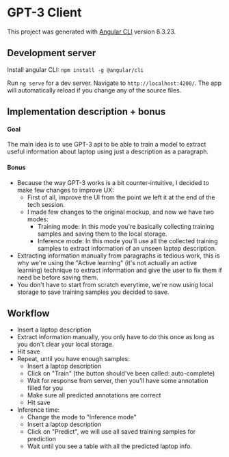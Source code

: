 # GPT-3 Client

This project was generated with [Angular CLI](https://github.com/angular/angular-cli) version 8.3.23.

## Development server

Install angular CLI: `npm install -g @angular/cli`

Run `ng serve` for a dev server. Navigate to `http://localhost:4200/`. The app will automatically reload if you change any of the source files.

## Implementation description + bonus

#### Goal

The main idea is to use GPT-3 api to be able to train a model to extract useful information about laptop using just a description as a paragraph.

#### Bonus

- Because the way GPT-3 works is a bit counter-intuitive, I decided to make few changes to improve UX:
    - First of all, improve the UI from the point we left it at the end of the tech session.
    - I made few changes to the original mockup, and now we have two modes:
        - Training mode: In this mode you're basically collecting training samples and saving them to the local storage.
        - Inference mode: In this mode you'll use all the collected training samples to extract information of an unseen laptop description.
- Extracting information manually from paragraphs is tedious work, this is why we're using the "Active learning" (it's not actually an active learning) technique to extract information and give the user to fix them if need be before saving them.
- You don't have to start from scratch everytime, we're now using local storage to save training samples you decided to save.

## Workflow

- Insert a laptop description
- Extract information manually, you only have to do this once as long as you don't clear your local storage.
- Hit save
- Repeat, until you have enough samples:
    - Insert a laptop description
    - Click on "Train" (the button should've been called: auto-complete)
    - Wait for response from server, then you'll have some annotation filled for you
    - Make sure all predicted annotations are correct
    - Hit save
- Inference time:
    - Change the mode to "Inference mode"
    - Insert a laptop description
    - Click on "Predict", we will use all saved training samples for prediction
    - Wait until you see a table with all the predicted laptop info.
